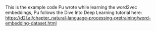 This is the example code Pu wrote while learning the word2vec embeddings, Pu follows the Dive Into Deep Learning tutorial here: https://d2l.ai/chapter_natural-language-processing-pretraining/word-embedding-dataset.html